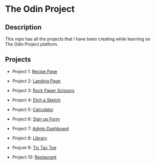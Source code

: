 # The Odin Project

## Description
<p>This repo has all the projects that I have been creating while learning on The Odin Project platform.</p>

## Projects

- Project 1: [Recipe Page](https://xxxlizzy91xxx.github.io/TOP-Projects/odin-recipes/index.html)

- Project 2: [Landing Page](https://xxxlizzy91xxx.github.io/TOP-Projects/odin-landingpage/index.html)

- Project 3: [Rock Paper Scissors](https://xxxlizzy91xxx.github.io/TOP-Projects/odin-rockpaperscissors/index.html)

- Project 4: [Etch a Sketch](https://xxxlizzy91xxx.github.io/TOP-Projects/odin-etch-a-sketch/index.html)

- Project 5: [Calculator](https://xxxlizzy91xxx.github.io/TOP-Projects/odin-calculator/index.html)

- Project 6: [Sign up Form](https://xxxlizzy91xxx.github.io/TOP-Projects/odin-signupform/index.html)

- Project 7: [Admin Dashboard](https://xxxlizzy91xxx.github.io/TOP-Projects/odin-admindashboard/index.html)

- Project 8: [Library](https://xxxlizzy91xxx.github.io/TOP-Projects/odin-library/index.html)

- Projcet 9: [Tic Tac Toe](https://xxxlizzy91xxx.github.io/TOP-Projects/odin-TicTacToe/index.html)

- Project 10: [Restaurant](https://xxxlizzy91xxx.github.io/TOP-Projects/odin-restaurant/index.html)